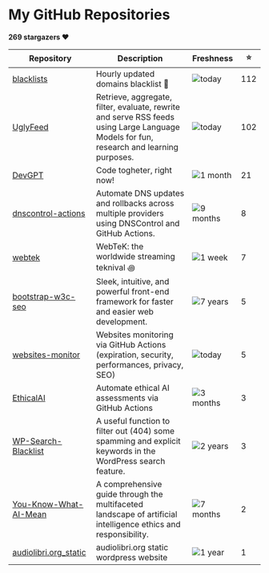 
# My GitHub Repositories

**269 stargazers ❤️**

| Repository | Description | Freshness | ⭐️ |
|------------|-------------|-----------|----|
| [blacklists](https://github.com/fabriziosalmi/blacklists) | Hourly updated domains blacklist 🚫  | ![today](https://img.shields.io/badge/today-brightgreen?style=flat-square) | 112 |
| [UglyFeed](https://github.com/fabriziosalmi/UglyFeed) | Retrieve, aggregate, filter, evaluate, rewrite and serve RSS feeds using Large Language Models for fun, research and learning purposes. | ![today](https://img.shields.io/badge/today-brightgreen?style=flat-square) | 102 |
| [DevGPT](https://github.com/fabriziosalmi/DevGPT) | Code togheter, right now! | ![1 month](https://img.shields.io/badge/1%20month-yellow?style=flat-square) | 21 |
| [dnscontrol-actions](https://github.com/fabriziosalmi/dnscontrol-actions) | Automate DNS updates and rollbacks across multiple providers using DNSControl and GitHub Actions. | ![9 months](https://img.shields.io/badge/9%20months-orange?style=flat-square) | 8 |
| [webtek](https://github.com/fabriziosalmi/webtek) | WebTeK: the worldwide streaming teknival ꩜ | ![1 week](https://img.shields.io/badge/1%20week-brightgreen?style=flat-square) | 7 |
| [bootstrap-w3c-seo](https://github.com/fabriziosalmi/bootstrap-w3c-seo) | Sleek, intuitive, and powerful front-end framework for faster and easier web development. | ![7 years](https://img.shields.io/badge/7%20years-red?style=flat-square) | 5 |
| [websites-monitor](https://github.com/fabriziosalmi/websites-monitor) | Websites monitoring via GitHub Actions (expiration, security, performances, privacy, SEO) | ![today](https://img.shields.io/badge/today-brightgreen?style=flat-square) | 5 |
| [EthicalAI](https://github.com/fabriziosalmi/EthicalAI) | Automate ethical AI assessments via GitHub Actions | ![3 months](https://img.shields.io/badge/3%20months-orange?style=flat-square) | 3 |
| [WP-Search-Blacklist](https://github.com/fabriziosalmi/WP-Search-Blacklist) | A useful function to filter out (404) some spamming and explicit keywords in the WordPress search feature. | ![2 years](https://img.shields.io/badge/2%20years-red?style=flat-square) | 3 |
| [You-Know-What-AI-Mean](https://github.com/fabriziosalmi/You-Know-What-AI-Mean) | A comprehensive guide through the multifaceted landscape of artificial intelligence ethics and responsibility. | ![7 months](https://img.shields.io/badge/7%20months-orange?style=flat-square) | 2 |
| [audiolibri.org_static](https://github.com/fabriziosalmi/audiolibri.org_static) | audiolibri.org static wordpress website | ![1 year](https://img.shields.io/badge/1%20year-orange?style=flat-square) | 1 |

